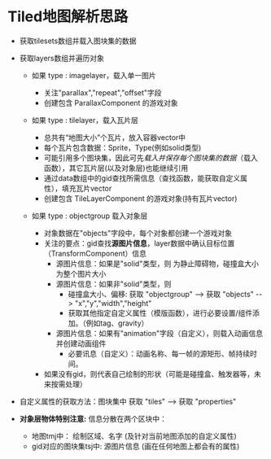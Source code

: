 # Tiled地图解析思路
- 获取tilesets数组并载入图块集的数据

- 获取layers数组并遍历对象
  - 如果 type : imagelayer，载入单一图片
    - 关注"parallax","repeat","offset"字段
    - 创建包含 ParallaxComponent 的游戏对象

  - 如果 type : tilelayer，载入瓦片层
    - 总共有“地图大小”个瓦片，放入容器vector中
    - 每个瓦片包含数据：Sprite，Type(例如solid类型)
    - 可能引用多个图块集，因此可先*载入并保存每个图块集的数据*（载入函数），其它瓦片层(以及对象层)也能继续引用
    - 通过data数组中的gid查找所需信息（查找函数，能获取自定义属性），填充瓦片vector
    - 创建包含 TileLayerComponent 的游戏对象(持有瓦片vector)

  - 如果 type : objectgroup 载入对象层
    - 对象数据在"objects"字段中，每个对象都创建一个游戏对象
    - 关注的要点：gid查找**源图片信息**，layer数据中确认目标位置（TransformComponent）信息
      - 源图片信息：如果是"solid"类型，则 为静止障碍物，碰撞盒大小为整个图片大小
      - 源图片信息：如果非"solid"类型，则
        - 碰撞盒大小、偏移: 获取 "objectgroup" --> 获取 "objects" --> "x","y","width","height"
        - 获取其他指定自定义属性（模版函数），进行必要设置/组件添加。（例如tag、gravity）
      - 源图片信息：如果有"animation"字段（自定义），则载入动画信息并创建动画组件
        - 必要讯息（自定义）：动画名称、每一帧的源矩形、帧持续时间。
    - 如果没有gid，则代表自己绘制的形状（可能是碰撞盒、触发器等，未来按需处理）

- 自定义属性的获取方法：图块集中 获取 "tiles" --> 获取 "properties"

- **对象层物体特别注意:** 信息分散在两个区块中：
  - 地图tmj中：           绘制区域、名字 (及针对当前地图添加的自定义属性)
  - gid对应的图块集tsj中:  源图片信息    (画在任何地图上都会有的属性)